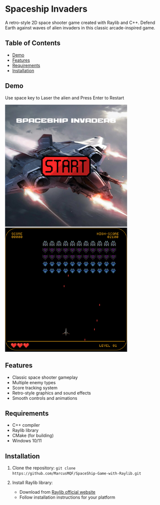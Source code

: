 # Spaceship Invaders

A retro-style 2D space shooter game created with Raylib and C++. Defend Earth against waves of alien invaders in this classic arcade-inspired game.

## Table of Contents

- [Demo](#demo)
- [Features](#features)
- [Requirements](#requirements)
- [Installation](#installation)

## Demo

Use space key to Laser the alien and Press Enter to Restart

<img src="menu.png" alt="Menu" width="400"/> <img src="demo.png" alt="Demo" width="400"/>

## Features

- Classic space shooter gameplay
- Multiple enemy types
- Score tracking system
- Retro-style graphics and sound effects
- Smooth controls and animations

## Requirements

- C++ compiler
- Raylib library
- CMake (for building)
- Windows 10/11

## Installation

1. Clone the repository:
```git clone https://github.com/MarcusMQF/SpaceShip-Game-with-Raylib.git```

2. Install Raylib library:
   - Download from [Raylib official website](https://www.raylib.com/)
   - Follow installation instructions for your platform